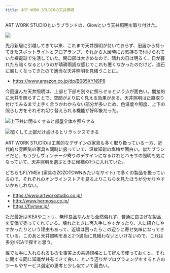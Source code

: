 ```yaml
---
title: ART WORK STUDIOの天井照明
---
```


ART WORK STUDIOというブランドの、Glowという天井照明を取り付けた。

![](https://i.imgur.com/AaGqTQih.jpg)

先月新居に引越してきて以来、これまで天井照明が付いておらず、旧居から持ってきたスポットライトとフロアランプ、それから入居時にお気持ちで付けられていた裸電球で生活していた。開口部は大きめなので、晴れの日は明るく、日が暮れたら暗くなるというのが晴耕雨読な感じでこれも悪くなかったのだけど、流石に厳しくなってきたので適当な天井照明を見繕うことに。

- https://www.amazon.co.jp/dp/B085XYN9P8

今回選んだ天井照明は、上部と下部を別々に照らせるという点が面白い。間接的に天井を照らすことで、空間がより広く見える効果がある。天井照明は正直取り付けてみるまで上手く合うかわからない部分が多いため、色温度や照度、上下の照らし方をそれぞれ切り替えられる機能が好印象だった。

![](https://i.imgur.com/vYCfA1uh.jpg "上下共に明るくすると部屋全体を照らせる")

![](https://i.imgur.com/NxcHBffh.jpg "暗くして上部だけ点けるとリラックスできる")

ART WORK STUDIOは工業的なデザインの家具も多く取り扱っている一方、近代的な雰囲気の家具も同時に扱っていて、温故知新の塩梅が面白い。似たブランドだと、もう少しヴィンテージ寄りのデザインになるけれどハモサの照明も気になっていて、天井照明を選ぶときに候補の1つに入れていた。

どちらもFLYMEe (家具のZOZOTOWNみたいなサイト) で多くの製品を扱っているので、それぞれのオンラインストアを見るよりこちらを見たほうが分かりやすいかもしれない。

- https://www.artworkstudio.co.jp/
- http://www.hermosa.co.jp/
- https://flymee.jp/

ただ最近はIKEAやニトリ、無印良品なんかも全然侮れず、普通に良さげな製品を安価で売ってくれている。壊れたときに再入手しやすかったり、人に紹介しやすかったりという理由もあって、近頃は困ったらこの辺りに寄せ気味になってきている。このあと天井照明をあと2つ適当に見繕わないといけないので、これは多分IKEAで探すと思う。

誰でも手に入れられるものを事実上の共通規格として好んで使っておくと、それに関する同じ知識が共有できて良い、という辺りがプログラミングをするときのツールやサービス選定の思考と少し似ていて面白い。
